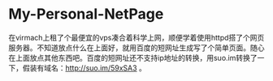 # My-Personal-NetPage
在virmach上租了个最便宜的vps凑合着科学上网，顺便学着使用httpd搭了个网页服务器。不知道放点什么在上面好，就用百度的短网址生成写了个简单页面。随心在上面放点其他东西吧。百度的短网址还不支持ip地址的转换，用suo.im转换了一下，假装有域名：http://suo.im/59xSA3 。
